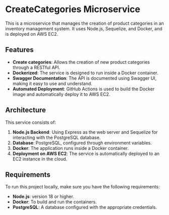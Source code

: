 # CreateCategories Microservice

This is a microservice that manages the creation of product categories in an inventory management system. It uses Node.js, Sequelize, and Docker, and is deployed on AWS EC2.

## Features

- **Create categories**: Allows the creation of new product categories through a RESTful API.
- **Dockerized**: The service is designed to run inside a Docker container.
- **Swagger Documentation**: The API is documented using Swagger UI, making it easy to use and understand.
- **Automated Deployment**: GitHub Actions is used to build the Docker image and automatically deploy it to AWS EC2.

## Architecture

This service consists of:

1. **Node.js Backend**: Using Express as the web server and Sequelize for interacting with the PostgreSQL database.
2. **Database**: PostgreSQL, configured through environment variables.
3. **Docker**: The application runs inside a Docker container.
4. **Deployment on AWS EC2**: The service is automatically deployed to an EC2 instance in the cloud.

## Requirements

To run this project locally, make sure you have the following requirements:

- **Node.js**: version 18 or higher.
- **Docker**: To build and run the containers.
- **PostgreSQL**: A database configured with the appropriate credentials.



